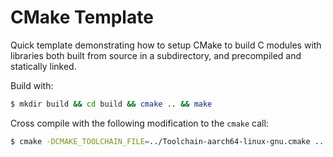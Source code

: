 CMake Template
==============

Quick template demonstrating how to setup CMake to build C modules with
libraries both built from source in a subdirectory, and precompiled and
statically linked.

Build with:

``` bash
$ mkdir build && cd build && cmake .. && make
```

Cross compile with the following modification to the `cmake` call:
``` bash
$ cmake -DCMAKE_TOOLCHAIN_FILE=../Toolchain-aarch64-linux-gnu.cmake ..
```
